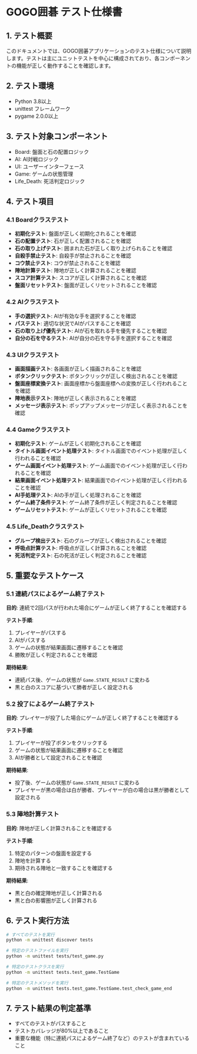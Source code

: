 # GOGO囲碁 テスト仕様書

## 1. テスト概要

このドキュメントでは、GOGO囲碁アプリケーションのテスト仕様について説明します。テストは主にユニットテストを中心に構成されており、各コンポーネントの機能が正しく動作することを確認します。

## 2. テスト環境

- Python 3.8以上
- unittest フレームワーク
- pygame 2.0.0以上

## 3. テスト対象コンポーネント

- Board: 盤面と石の配置ロジック
- AI: AI対戦ロジック
- UI: ユーザーインターフェース
- Game: ゲームの状態管理
- Life_Death: 死活判定ロジック

## 4. テスト項目

### 4.1 Boardクラステスト

- **初期化テスト**: 盤面が正しく初期化されることを確認
- **石の配置テスト**: 石が正しく配置されることを確認
- **石の取り上げテスト**: 囲まれた石が正しく取り上げられることを確認
- **自殺手禁止テスト**: 自殺手が禁止されることを確認
- **コウ禁止テスト**: コウが禁止されることを確認
- **陣地計算テスト**: 陣地が正しく計算されることを確認
- **スコア計算テスト**: スコアが正しく計算されることを確認
- **盤面リセットテスト**: 盤面が正しくリセットされることを確認

### 4.2 AIクラステスト

- **手の選択テスト**: AIが有効な手を選択することを確認
- **パステスト**: 適切な状況でAIがパスすることを確認
- **石の取り上げ優先テスト**: AIが石を取れる手を優先することを確認
- **自分の石を守るテスト**: AIが自分の石を守る手を選択することを確認

### 4.3 UIクラステスト

- **画面描画テスト**: 各画面が正しく描画されることを確認
- **ボタンクリックテスト**: ボタンクリックが正しく検出されることを確認
- **盤面座標変換テスト**: 画面座標から盤面座標への変換が正しく行われることを確認
- **陣地表示テスト**: 陣地が正しく表示されることを確認
- **メッセージ表示テスト**: ポップアップメッセージが正しく表示されることを確認

### 4.4 Gameクラステスト

- **初期化テスト**: ゲームが正しく初期化されることを確認
- **タイトル画面イベント処理テスト**: タイトル画面でのイベント処理が正しく行われることを確認
- **ゲーム画面イベント処理テスト**: ゲーム画面でのイベント処理が正しく行われることを確認
- **結果画面イベント処理テスト**: 結果画面でのイベント処理が正しく行われることを確認
- **AI手処理テスト**: AIの手が正しく処理されることを確認
- **ゲーム終了条件テスト**: ゲーム終了条件が正しく判定されることを確認
- **ゲームリセットテスト**: ゲームが正しくリセットされることを確認

### 4.5 Life_Deathクラステスト

- **グループ検出テスト**: 石のグループが正しく検出されることを確認
- **呼吸点計算テスト**: 呼吸点が正しく計算されることを確認
- **死活判定テスト**: 石の死活が正しく判定されることを確認

## 5. 重要なテストケース

### 5.1 連続パスによるゲーム終了テスト

**目的**: 連続で2回パスが行われた場合にゲームが正しく終了することを確認する

**テスト手順**:
1. プレイヤーがパスする
2. AIがパスする
3. ゲームの状態が結果画面に遷移することを確認
4. 勝敗が正しく判定されることを確認

**期待結果**:
- 連続パス後、ゲームの状態が `Game.STATE_RESULT` に変わる
- 黒と白のスコアに基づいて勝者が正しく設定される

### 5.2 投了によるゲーム終了テスト

**目的**: プレイヤーが投了した場合にゲームが正しく終了することを確認する

**テスト手順**:
1. プレイヤーが投了ボタンをクリックする
2. ゲームの状態が結果画面に遷移することを確認
3. AIが勝者として設定されることを確認

**期待結果**:
- 投了後、ゲームの状態が `Game.STATE_RESULT` に変わる
- プレイヤーが黒の場合は白が勝者、プレイヤーが白の場合は黒が勝者として設定される

### 5.3 陣地計算テスト

**目的**: 陣地が正しく計算されることを確認する

**テスト手順**:
1. 特定のパターンの盤面を設定する
2. 陣地を計算する
3. 期待される陣地と一致することを確認する

**期待結果**:
- 黒と白の確定陣地が正しく計算される
- 黒と白の影響圏が正しく計算される

## 6. テスト実行方法

```bash
# すべてのテストを実行
python -m unittest discover tests

# 特定のテストファイルを実行
python -m unittest tests/test_game.py

# 特定のテストクラスを実行
python -m unittest tests.test_game.TestGame

# 特定のテストメソッドを実行
python -m unittest tests.test_game.TestGame.test_check_game_end
```

## 7. テスト結果の判定基準

- すべてのテストがパスすること
- テストカバレッジが80%以上であること
- 重要な機能（特に連続パスによるゲーム終了など）のテストが含まれていること
